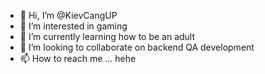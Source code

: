 - 👋 Hi, I’m @KievCangUP
- 👀 I’m interested in gaming
- 🌱 I’m currently learning how to be an adult
- 💞️ I’m looking to collaborate on backend QA development
- 📫 How to reach me ... hehe

<!---
KievCangUP/KievCangUP is a ✨ special ✨ repository because its `README.md` (this file) appears on your GitHub profile.
You can click the Preview link to take a look at your changes.
--->

